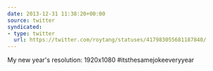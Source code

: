 ```yaml
---
date: 2013-12-31 11:38:20+00:00
source: twitter
syndicated:
- type: twitter
  url: https://twitter.com/roytang/statuses/417983055681187840/
---
```


My new year's resolution: 1920x1080 #itsthesamejokeeveryyear